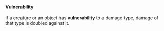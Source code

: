 #### Vulnerability
If a creature or an object has **vulnerability** to a damage type, damage of that type is doubled against it.